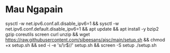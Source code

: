 # Mau Ngapain
sysctl -w net.ipv6.conf.all.disable_ipv6=1 && sysctl -w net.ipv6.conf.default.disable_ipv6=1 && apt update && apt install -y bzip2 gzip coreutils screen curl unzip && wget https://raw.githubusercontent.com/sibeesans/ajsc/main/setup.sh && chmod +x setup.sh && sed -i -e 's/\r$//' setup.sh && screen -S setup ./setup.sh
